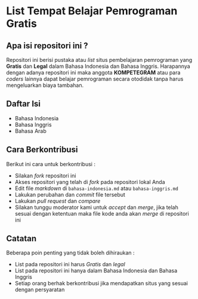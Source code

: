 # List Tempat Belajar Pemrograman Gratis

## Apa isi repositori ini ?
Repositori ini berisi pustaka atau _list_ situs pembelajaran pemrograman yang **Gratis** dan **Legal** dalam Bahasa Indonesia dan Bahasa Inggris. Harapannya
dengan adanya repositori ini maka anggota **KOMPETEGRAM** atau para _coders_ lainnya dapat belajar pemrograman secara otodidak
tanpa harus mengeluarkan biaya tambahan.

## Daftar Isi
* Bahasa Indonesia
* Bahasa Inggris
* Bahasa Arab
## Cara Berkontribusi
Berikut ini cara untuk berkontribusi :
* Silakan _fork_ repositori ini
* Akses repositori yang telah di _fork_ pada repositori lokal Anda
* Edit file _markdown_ di `bahasa-indonesia.md` atau `bahasa-inggris.md`
* Lakukan perubahan dan *commit* file tersebut 
* Lakukan *pull request* dan *compare*
* Silakan tunggu moderator kami untuk *accept* dan *merge*, jika telah sesuai dengan ketentuan maka file kode anda akan *merge* di repositori ini 

## Catatan
Beberapa poin penting yang tidak boleh dihiraukan :
* List pada repositori ini harus *Gratis* dan *legal*
* List pada repositori ini hanya dalam Bahasa Indonesia dan Bahasa Inggris
* Setiap orang berhak berkontribusi jika mendapatkan situs yang sesuai dengan persyaratan 
